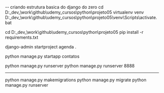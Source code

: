 
-- criando estrutura basica do django do zero
cd D:\_dev_\work\github\udemy_cursos\python\projeto05
virtualenv venv
D:\_dev_\work\github\udemy_cursos\python\projeto05\venv\Scripts\activate.bat

cd D:\_dev_\work\github\udemy_cursos\python\projeto05
pip install -r requirements.txt

django-admin startproject agenda .

python manage.py startapp contatos

python manage.py runserver
python manage.py runserver 8888



---
python manage.py makemigrations
python manage.py migrate
python manage.py runserver


